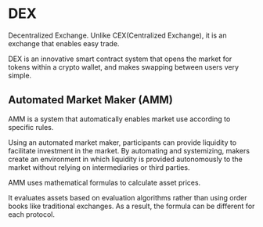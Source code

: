 # DEX

Decentralized Exchange. Unlike CEX(Centralized Exchange), it is an exchange that enables easy trade. 

DEX is an innovative smart contract system that opens the market for tokens within a crypto wallet, and makes swapping between users very simple.

## Automated Market Maker (AMM)

AMM is a system that automatically enables market use according to specific rules.

Using an automated market maker, participants can provide liquidity to facilitate investment in the market. By automating and systemizing, makers create an environment in which liquidity is provided autonomously to the market without relying on intermediaries or third parties.

AMM uses mathematical formulas to calculate asset prices.

It evaluates assets based on evaluation algorithms rather than using order books like traditional exchanges. As a result, the formula can be different for each protocol.

